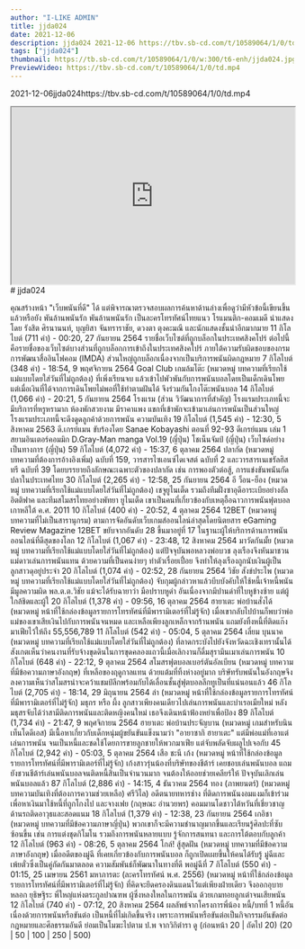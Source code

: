 ```yaml
---
author: "I-LIKE ADMIN"
title: jjda024
date: 2021-12-06
description: jjda024 2021-12-06 https://tbv.sb-cd.com/t/10589064/1/0/td.mp4
tags: ["jjda024"]
thumbnail: https://tb.sb-cd.com/t/10589064/1/0/w:300/t6-enh/jjda024.jpg
PreviewVideo: https://tbv.sb-cd.com/t/10589064/1/0/td.mp4
---
```

2021-12-06jjda024https://tbv.sb-cd.com/t/10589064/1/0/td.mp4
<!--more-->
<iframe width="100%" height="315" src="https://spankbang.com/6ayko/embed/"></iframe>
# jjda024
    
คุณสร้างหน้า "เว็บพนันที่ดี" ได้ แต่พิจารณาตรวจสอบผลการค้นหาด้านล่างเพื่อดูว่ามีหัวข้อนี้เขียนขึ้นแล้วหรือยัง
พันล้านพนันรัก
พันล้านพนันรัก เป็นละครโทรทัศน์ไทยแนว โรแมนติก-คอมเมดี นำแสดงโดย รังสิต ศิรนานนท์, บุญยิสา จันทราราชัย, ดวงตา ตุงคะมณี และนักแสดงชั้นนำอีกมากมาย
11 กิโลไบต์ (711 คำ) - 00:20, 27 กันยายน 2564
รายชื่อเว็บไซต์ที่ถูกบล็อกในประเทศสิงคโปร์
ต่อไปนี้คือรายชื่อของเว็บไซต์บางส่วนที่ถูกบล็อกการเข้าถึงในประเทศสิงคโปร์ ภายใต้ความรับผิดชอบของกรมการพัฒนาสื่ออินโฟคอม (IMDA) ส่วนใหญ่ถูกบล็อกเนื่องจากเป็นบริการพนันผิดกฎหมาย
7 กิโลไบต์ (348 คำ) - 18:54, 9 พฤศจิกายน 2564
Goal Club เกมล้มโต๊ะ (หมวดหมู่ บทความที่เรียกใช้แม่แบบโดยใส่วันที่ไม่ถูกต้อง)
ที่เพิ่งเรียนจบ แล้วเข้าไปพัวพันกับการพนันบอลโดยเป็นเด็กเดินโพย แต่เมื่อเงินที่ได้จากการเดินโพยไม่พอที่ใช้ทำตามฝันได้ จึงร่วมกันโกงโต๊ะพนันบอล
14 กิโลไบต์ (1,066 คำ) - 20:21, 5 กันยายน 2564
โรงแรม (ส่วน วิวัฒนาการที่สำคัญ)
โรงแรมประเภทนี้จะมีบริการที่หรูหรามาก ห้องพักสวยงาม มีราคาแพง แขกที่เข้าพักจะเข้ามาเล่นการพนันเป็นส่วนใหญ่ โรงแรมประเภทนี้จะดึงดูดลูกค้าด้วยการพนัน ความบันเทิง
19 กิโลไบต์ (1,545 คำ) - 12:30, 5 สิงหาคม 2563
ดี.เกรย์แมน
ขับร้องโดย Sanae Kobayashi ตอนที่ 92-93 ดีเกรย์แมน เล่ม 1 สยามอินเตอร์คอมมิก D.Gray-Man manga Vol.19 (ญี่ปุ่น) โชเน็นจัมป์ (ญี่ปุ่น) เว็บไซด์อย่างเป็นทางการ (ญี่ปุ่น)
59 กิโลไบต์ (4,072 คำ) - 15:37, 6 ตุลาคม 2564
ปลากัด (หมวดหมู่ บทความที่ต้องการอ้างอิงเพิ่ม)
ฉบับที่ 159, วารสารไซเอนซ์ไดเจสต์ ฉบับที่ 2 และวารสารเนเชรัลฮิสทรี ฉบับที่ 39 โดยบรรยายถึงลักษณะเฉพาะตัวของปลากัด เช่น การพองตัวต่อสู้, การแข่งขันพนันกัดปลาในประเทศไทย
30 กิโลไบต์ (2,265 คำ) - 12:58, 25 กันยายน 2564
อี ว็อน-ย็อง (หมวดหมู่ บทความที่เรียกใช้แม่แบบโดยใส่วันที่ไม่ถูกต้อง)
เชจูยูไนเต็ด รวมถึงทีมฝั่งซาอุดีอาระเบียอย่างอัล อิตติฟาค และทีมสโมสรไทยอย่างพัทยา ยูไนเต็ด เขาเป็นคนที่เกี่ยวข้องกับเหตุอื้อฉาวการพนันฟุตบอลเกาหลีใต้ ค.ศ. 2011
10 กิโลไบต์ (400 คำ) - 20:52, 4 ตุลาคม 2564
12BET (หมวดหมู่ บทความที่ไม่เป็นสารานุกรม)
ตามการจัดอันดับเว็บเกมส์ออนไลน์ล่าสุดโดยนิตยสาร eGaming Review Magazine 12BET ขยับจากอันดับ 28 ขึ้นมาอยู่ที่ 17 ในฐานะผู้ให้บริการด้านการพนันออนไลน์ที่ดีสุดของโลก
12 กิโลไบต์ (1,067 คำ) - 23:48, 12 สิงหาคม 2564
มาวัดกันมั้ย (หมวดหมู่ บทความที่เรียกใช้แม่แบบโดยใส่วันที่ไม่ถูกต้อง)
แต่ปัจจุบันพอหลวงพ่อบวช ลุงเรืองจึงหันมาชวนแม่ดาวเล่นการพนันแทน ด้วยความที่เป็นคนง่ายๆ ทำตัวเรื่อยเปื่อย จึงทำให้ลุงเรืองถูกนับเงินผู้เป็นลูกสาวดุอยู่ประจำ
20 กิโลไบต์ (1,074 คำ) - 02:52, 28 กันยายน 2564
วิชัย สังข์ประไพ (หมวดหมู่ บทความที่เรียกใช้แม่แบบโดยใส่วันที่ไม่ถูกต้อง)
จับกุมผู้กล่าวหาแล้วบีบบังคับให้ใช้หนี้เจ้าหนี้พนันมีมูลความผิด พล.ต.ต.วิชัย แม้จะได้รับฉายาว่า มือปราบหูดำ อันเนื่องจากมีปานดำที่ใบหูข้างซ้าย แต่ผู้ใกล้ชิดและผู้ใ
20 กิโลไบต์ (1,378 คำ) - 09:56, 16 ตุลาคม 2564
ฮายาเตะ พ่อบ้านสั่งได้ (หมวดหมู่ หน้าที่ใช้กล่องข้อมูลรายการโทรทัศน์ที่มีพารามิเตอร์ที่ไม่รู้จัก)
เมื่อเขากลับไปบ้านก็พบว่าพ่อแม่ของเขาเสียเงินไปกับการพนันจนหมด และเหลือเพียงลูกเหล็กจากร้านพนัน แถมยังทิ้งหนี้ที่ติดแก๊งมาเฟียไว้ให้ถึง 55,556,789
11 กิโลไบต์ (542 คำ) - 05:04, 5 ตุลาคม 2564
เลี่ยม บุนนาค (หมวดหมู่ บทความที่เรียกใช้แม่แบบโดยใส่วันที่ไม่ถูกต้อง)
ที่ลาดกระบังไปยังจังหวัดฉะเชิงเทรานั้นได้สังเกตเห็นว่าคนงานที่รับจ้างขุดดินในการขุดคลองแถวนี้เมื่อเลิกงานก็ดื่มสุรามึนเมาเล่นการพนัน
10 กิโลไบต์ (648 คำ) - 22:12, 9 ตุลาคม 2564
สโมสรฟุตบอลเบอร์ตันอัลเบียน (หมวดหมู่ บทความที่มีข้อความภาษาอังกฤษ)
ที่เหลือของฤดูกาลแทน ด้วยแต้มที่ทิ้งห่างอยู่มาก บริษัทรับพนันในอังกฤษจึงลงความเห็นว่าสโมสรน่าจะคว้าแชมป์ลีกพร้อมกับได้เลื่อนชั้นสู่ฟุตบอลลีกทูเป็นที่แน่นอนแล้ว
46 กิโลไบต์ (2,705 คำ) - 18:14, 29 มิถุนายน 2564
ล่า (หมวดหมู่ หน้าที่ใช้กล่องข้อมูลรายการโทรทัศน์ที่มีพารามิเตอร์ที่ไม่รู้จัก)
มธุกร หรือ ผึ้ง ลูกสาวเพียงคนเดียวไปเล่นการพนันและบำเรอเมียใหม่ หลังมธุสรจับได้ว่าสามีติดการพนันและติดหญิงคนใหม่ เธอจึงเดินหน้าฟ้องหย่าเพื่อป้อง
89 กิโลไบต์ (1,734 คำ) - 21:47, 9 พฤศจิกายน 2564
ฮายาเตะ พ่อบ้านประจัญบาน (หมวดหมู่ เกมสำหรับนินเท็นโดดีเอส)
มีเนื้อหาเกี่ยวกับเด็กหนุ่มผู้ขยันขันแข็งนามว่า "อายาซากิ ฮายาเตะ" แต่มีพ่อแม่ที่เอาแต่เล่นการพนัน จนเป็นหนี้และชดใช้โดยการขายลูกชายให้พวกมาเฟีย แต่จับพลัดจับผลูไปเจอกับ
45 กิโลไบต์ (2,942 คำ) - 05:03, 5 ตุลาคม 2564
เสือ ชะนี เก้ง (หมวดหมู่ หน้าที่ใช้กล่องข้อมูลรายการโทรทัศน์ที่มีพารามิเตอร์ที่ไม่รู้จัก)
เก้งสาวรุ่นน้องที่บริษัทของชีต้าร์ เคยชอบเล่นพนันบอล แถมยังชวนชีต้าร์เล่นพนันบอลจนติดหนี้สินเป็นจำนวนมาก จนต้องให้ออยช่วยเคลียร์ให้ ปัจจุบันเลิกเล่นพนันบอลแล้ว
87 กิโลไบต์ (2,886 คำ) - 14:15, 4 ธันวาคม 2564
ทอง (ภาพยนตร์) (หมวดหมู่ บทความบันเทิงที่ต้องการความช่วยเหลือ)
ศรีวิไล) อดีตนายทหารช่าง ที่ติดการพนันงอมแงมก็เข้าร่วมเพื่อหาเงินมาใช้หนี้ที่ถูกโกงไป และจางเฟย (กฤษณะ อำนวยพร) คอมมานโดชาวไต้หวันที่เชี่ยวชาญด้านรถติดอาวุธและสอดแนม
18 กิโลไบต์ (1,379 คำ) - 12:38, 23 กันยายน 2564
เกอิชา (หมวดหมู่ บทความที่มีข้อความภาษาญี่ปุ่น)
พวกเขาก็จะมีความชำนาญมากขึ้นและเรียนรู้ศิลปะที่ซับซ้อนขึ้น เช่น การแต่งชุดกิโมโน รวมถึงการพนันหลายแบบ รู้จักการสนทนา และการโต้ตอบกับลูกค้า
12 กิโลไบต์ (963 คำ) - 08:26, 5 ตุลาคม 2564
โกล์! สู้สุดฝัน (หมวดหมู่ บทความที่มีข้อความภาษาอังกฤษ)
เมื่ออดีตของมู่ฉี ที่เคยเกี่ยวข้องกับการพนันบอล ก็ถูกเปิดเผยขึ้นให้คนได้รับรู้ มู่ฉีและเพ้ยตั่วซึ่งเป็นคู่กัดกันมาตลอด ความสัมพันธ์ก็พัฒนาในทางที่ดี พอมู่ฉีที่
7 กิโลไบต์ (550 คำ) - 01:15, 25 เมษายน 2561
มหาภารตะ (ละครโทรทัศน์ พ.ศ. 2556) (หมวดหมู่ หน้าที่ใช้กล่องข้อมูลรายการโทรทัศน์ที่มีพารามิเตอร์ที่ไม่รู้จัก)
ที่คิดจะยึดครองดินแดนไว้แต่เพียงฝ่ายเดียว จึงออกอุบายหลอก ยุธิษฐิระ พี่ใหญ่แห่งตระกูลปาณฑพ ผู้ซึ่งหลงใหลในการพนัน ด้วยเกมทอยลูกเต๋าจนเสียพนัน
12 กิโลไบต์ (740 คำ) - 07:12, 20 สิงหาคม 2564
ผลลัพธ์จากโครงการพี่น้อง
หนี้/บทที่ 1
  หนี้อันเนื่องด้วยการพนันหรือขันต่อ เป็นหนี้ที่ไม่เกิดขึ้นจริง เพราะการพนันหรือขันต่อเป็นกิจกรรมอันขัดต่อกฎหมายและศีลธรรมอันดี ย่อมเป็นโมฆะไปตาม ป.พ
จากวิกิตำรา
ดู (ก่อนหน้า 20 | ถัดไป 20) (20 | 50 | 100 | 250 | 500)

    